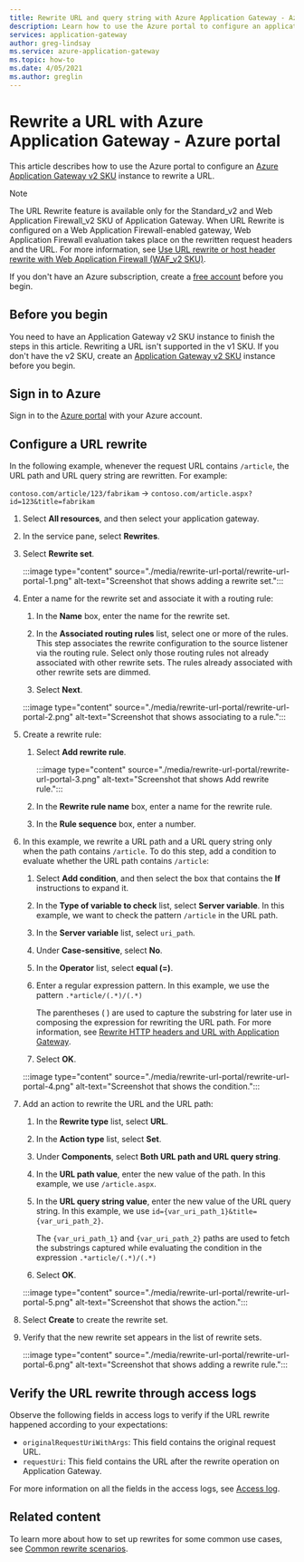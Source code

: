 ```yaml
---
title: Rewrite URL and query string with Azure Application Gateway - Azure portal
description: Learn how to use the Azure portal to configure an application gateway to rewrite a URL and query string.
services: application-gateway
author: greg-lindsay
ms.service: azure-application-gateway
ms.topic: how-to
ms.date: 4/05/2021
ms.author: greglin
---
```


# Rewrite a URL with Azure Application Gateway - Azure portal

This article describes how to use the Azure portal to configure an [Azure Application Gateway v2 SKU](application-gateway-autoscaling-zone-redundant.md) instance to rewrite a URL.

>[!NOTE]
> The URL Rewrite feature is available only for the Standard_v2 and Web Application Firewall_v2 SKU of Application Gateway. When URL Rewrite is configured on a Web Application Firewall-enabled gateway, Web Application Firewall evaluation takes place on the rewritten request headers and the URL. For more information, see [Use URL rewrite or host header rewrite with Web Application Firewall (WAF_v2 SKU)](rewrite-http-headers-url.md#using-url-rewrite-or-host-header-rewrite-with-web-application-firewall-waf_v2-sku).

If you don't have an Azure subscription, create a [free account](https://azure.microsoft.com/free/?WT.mc_id=A261C142F) before you begin.

## Before you begin

You need to have an Application Gateway v2 SKU instance to finish the steps in this article. Rewriting a URL isn't supported in the v1 SKU. If you don't have the v2 SKU, create an [Application Gateway v2 SKU](tutorial-autoscale-ps.md) instance before you begin.

## Sign in to Azure

Sign in to the [Azure portal](https://portal.azure.com/) with your Azure account.

## Configure a URL rewrite

In the following example, whenever the request URL contains `/article`, the URL path and URL query string are rewritten. For example:

`contoso.com/article/123/fabrikam` -> `contoso.com/article.aspx?id=123&title=fabrikam`

1. Select **All resources**, and then select your application gateway.

1. In the service pane, select **Rewrites**.

1. Select **Rewrite set**.

    :::image type="content" source="./media/rewrite-url-portal/rewrite-url-portal-1.png" alt-text="Screenshot that shows adding a rewrite set.":::

1. Enter a name for the rewrite set and associate it with a routing rule:

    1. In the **Name** box, enter the name for the rewrite set.
    
    1. In the **Associated routing rules** list, select one or more of the rules. This step associates the rewrite configuration to the source listener via the routing rule. Select only those routing rules not already associated with other rewrite sets. The rules already associated with other rewrite sets are dimmed.
    
    1. Select **Next**.
    
    :::image type="content" source="./media/rewrite-url-portal/rewrite-url-portal-2.png" alt-text="Screenshot that shows associating to a rule.":::

1. Create a rewrite rule:

    1. Select **Add rewrite rule**.
    
       :::image type="content" source="./media/rewrite-url-portal/rewrite-url-portal-3.png" alt-text="Screenshot that shows Add rewrite rule.":::
    
   1. In the **Rewrite rule name** box, enter a name for the rewrite rule.
   1. In the **Rule sequence** box, enter a number.

1. In this example, we rewrite a URL path and a URL query string only when the path contains `/article`. To do this step, add a condition to evaluate whether the URL path contains `/article`:

    1. Select **Add condition**, and then select the box that contains the **If** instructions to expand it.
    
    1. In the **Type of variable to check** list, select **Server variable**. In this example, we want to check the pattern `/article` in the URL path.
    
    1. In the **Server variable** list, select `uri_path`.
    
    1. Under **Case-sensitive**, select **No**.
    
    1. In the **Operator** list, select **equal (=)**.
    
    1. Enter a regular expression pattern. In this example, we use the pattern `.*article/(.*)/(.*)`
    
       The parentheses ( ) are used to capture the substring for later use in composing the expression for rewriting the URL path. For more information, see [Rewrite HTTP headers and URL with Application Gateway](rewrite-http-headers-url.md#capturing).

    1. Select **OK**.

    :::image type="content" source="./media/rewrite-url-portal/rewrite-url-portal-4.png" alt-text="Screenshot that shows the condition.":::

1. Add an action to rewrite the URL and the URL path:

   1. In the **Rewrite type** list, select **URL**.

   1. In the **Action type** list, select **Set**.

   1. Under **Components**, select **Both URL path and URL query string**.

   1. In the **URL path value**, enter the new value of the path. In this example, we use `/article.aspx`.

   1. In the **URL query string value**, enter the new value of the URL query string. In this example, we use `id={var_uri_path_1}&title={var_uri_path_2}`.
    
      The `{var_uri_path_1}` and `{var_uri_path_2}` paths are used to fetch the substrings captured while evaluating the condition in the expression `.*article/(.*)/(.*)`
    
   1. Select **OK**.

    :::image type="content" source="./media/rewrite-url-portal/rewrite-url-portal-5.png" alt-text="Screenshot that shows the action.":::

1. Select **Create** to create the rewrite set.

1. Verify that the new rewrite set appears in the list of rewrite sets.

    :::image type="content" source="./media/rewrite-url-portal/rewrite-url-portal-6.png" alt-text="Screenshot that shows adding a rewrite rule.":::

## Verify the URL rewrite through access logs

Observe the following fields in access logs to verify if the URL rewrite happened according to your expectations:

* `originalRequestUriWithArgs`: This field contains the original request URL.
* `requestUri`: This field contains the URL after the rewrite operation on Application Gateway.

For more information on all the fields in the access logs, see [Access log](monitor-application-gateway-reference.md#access-log-category).

## Related content

To learn more about how to set up rewrites for some common use cases, see [Common rewrite scenarios](./rewrite-http-headers-url.md).
